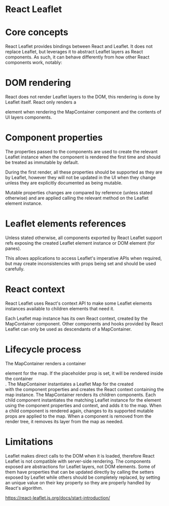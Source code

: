 # React Leaflet 

# Core concepts
React Leaflet provides bindings between React and Leaflet. It does not replace Leaflet, but leverages it to abstract Leaflet layers as React components. As such, it can behave differently from how other React components work, notably:

# DOM rendering
React does not render Leaflet layers to the DOM, this rendering is done by Leaflet itself. React only renders a <div> element when rendering the MapContainer component and the contents of UI layers components.

# Component properties
The properties passed to the components are used to create the relevant Leaflet instance when the component is rendered the first time and should be treated as immutable by default.

During the first render, all these properties should be supported as they are by Leaflet, however they will not be updated in the UI when they change unless they are explicitly documented as being mutable.

Mutable properties changes are compared by reference (unless stated otherwise) and are applied calling the relevant method on the Leaflet element instance.

# Leaflet elements references
Unless stated otherwise, all components exported by React Leaflet support refs exposing the created Leaflet element instance or DOM element (for panes).

This allows applications to access Leaflet's imperative APIs when required, but may create inconsistencies with props being set and should be used carefully.

# React context
React Leaflet uses React's context API to make some Leaflet elements instances available to children elements that need it.

Each Leaflet map instance has its own React context, created by the MapContainer component. Other components and hooks provided by React Leaflet can only be used as descendants of a MapContainer.

# Lifecycle process
The MapContainer renders a container <div> element for the map. If the placeholder prop is set, it will be rendered inside the container <div>.
The MapContainer instantiates a Leaflet Map for the created <div> with the component properties and creates the React context containing the map instance.
The MapContainer renders its children components.
Each child component instantiates the matching Leaflet instance for the element using the component properties and context, and adds it to the map.
When a child component is rendered again, changes to its supported mutable props are applied to the map.
When a component is removed from the render tree, it removes its layer from the map as needed.
# Limitations
Leaflet makes direct calls to the DOM when it is loaded, therefore React Leaflet is not compatible with server-side rendering.
The components exposed are abstractions for Leaflet layers, not DOM elements. Some of them have properties that can be updated directly by calling the setters exposed by Leaflet while others should be completely replaced, by setting an unique value on their key property so they are properly handled by React's algorithm.
  
https://react-leaflet.js.org/docs/start-introduction/
